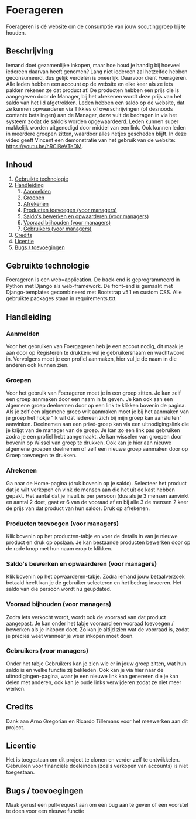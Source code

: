 # Foerageren
Foerageren is dé website om de consumptie van jouw scoutinggroep bij te houden.

## Beschrijving
Iemand doet gezamenlijke inkopen, maar hoe houd je handig bij hoeveel iedereen daarvan heeft genomen? Lang niet iedereen zal hetzelfde hebben geconsumeerd, dus gelijk verdelen is oneerlijk. Daarvoor dient Foerageren. Alle leden hebben een account op de website en elke keer als ze iets pakken rekenen ze dat product af. De producten hebben een prijs die is aangegeven door de Manager, bij het afrekenen wordt deze prijs van het saldo van het lid afgetrokken. Leden hebben een saldo op de website, dat ze kunnen opwaarderen via Tikkies of overschrijvingen (of desnoods contante betalingen) aan de Manager, deze vult de bedragen in via het systeem zodat de saldo’s worden opgewaardeerd. 
Leden kunnen super makkelijk worden uitgenodigd door middel van een link. Ook kunnen leden in meerdere groepen zitten, waardoor alles netjes gescheden blijft. In deze video geeft Vincent een demonstratie van het gebruik van de website: https://youtu.be/hRCiBeVTeDM. 

## Inhoud
1. [Gebruikte technologie](#gebruikte-technologie)
2. [Handleiding](#handleiding)
    1. [Aanmelden](#aanmelden)
    2. [Groepen](#groepen)
    3. [Afrekenen](#afrekenen)
    4. [Producten toevoegen (voor managers)](#producten-toevoegen-(voor-managers))
    5. [Saldo's bewerken en opwaarderen (voor managers)](#saldo's-bewerken-en-opwaarderen-(voor-managers))
    6. [Vooraad bijhouden (voor managers)](#voorraad-bijhouden-(voor-managers))
    7. [Gebruikers (voor managers)](#gebruikers-(voor-managers))
3. [Credits](#credits)
4. [Licentie](#licentie)
5. [Bugs / toevoegingen](#bugs-/-toevoegingen)

## Gebruikte technologie
Foerageren is een web=application. De back-end is geprogrammeerd in Python met Django als web-framework. De front-end is gemaakt met Django-templates gecombineerd met Bootstrap v5.1 en custom CSS. Alle gebruikte packages staan in requirements.txt.

## Handleiding
### Aanmelden
Voor het gebruiken van Foergageren heb je een accout nodig, dit maak je aan door op Registeren te drukken: vul je gebruikersnaam en wachtwoord in. Vervolgens moet je een profiel aanmaken, hier vul je de naam in die anderen ook kunnen zien.

### Groepen
Voor het gebruik van Foerageren moet je in een groep zitten. Je kan zelf een groep aanmaken door een naam in te geven. Je kan ook aan een algemene groep deelnemen door op een link te klikken bovenin de pagina. Als je zelf een algemene groep wilt aanmaken moet je bij het aanmaken van je groep het hokje "Ik wil dat iedereen zich bij mijn groep kan aansluiten" aanvinken. Deelnemen aan een privé-groep kan via een uitnodigingslink die je krijgt van de manager van de groep. Je kan zo een link pas gebruiken zodra je een profiel hebt aangemaakt.
Je kan wisselen van groepen door bovenin op Wissel van groep te drukken. Ook kan je hier aan nieuwe algemene groepen deelnemen of zelf een nieuwe groep aanmaken door op Groep toevoegen te drukken.

### Afrekenen
Ga naar de Home-pagina (druk bovenin op je saldo). Selecteer het product dat je wilt verkopen en vink de mensen aan die het uit de kast hebben gepakt. Het aantal dat je invult is per persoon (dus als je 3 mensen aanvinkt en aantal 2 doet, gaat er 6 van de vooraad af en bij alle 3 de mensen 2 keer de prijs van dat product van hun saldo). Druk op afrekenen. 

### Producten toevoegen (voor managers)
Klik bovenin op het producten-tabje en voer de details in van je nieuwe product en druk op opslaan. Je kan bestaande producten bewerken door op de rode knop met hun naam erop te klikken. 

### Saldo's bewerken en opwaarderen (voor managers)
Klik bovenin op het opwaarderen-tabje. Zodra iemand jouw betaalverzoek betaald heeft kan je de gebruiker selecteren en het bedrag invoeren. Het saldo van die persoon wordt nu geupdated.

### Vooraad bijhouden (voor managers)
Zodra iets verkocht wordt, wordt ook de voorraad van dat product aangepast. Je kan onder het tabje vooraard een vooraad toevoegen / bewerken als je inkopen doet. Zo kan je altijd zien wat de voorraad is, zodat je precies weet wanneer je weer inkopen moet doen. 

### Gebruikers (voor managers)
Onder het tabje Gebruikers kan je zien wie er in jouw groep zitten, wat hun saldo is en welke functie zij bekleden. Ook kan je via hier naar de uitnodigingen-pagina, waar je een nieuwe link kan genereren die je kan delen met anderen, ook kan je oude links verwijderen zodat ze niet meer werken.

## Credits
Dank aan Arno Gregorian en Ricardo Tillemans voor het meewerken aan dit project.

## Licentie
Het is toegestaan om dit project te clonen en verder zelf te ontwikkelen. Gebruiken voor financiële doeleinden (zoals verkopen van accounts) is niet toegestaan.

## Bugs / toevoegingen
Maak gerust een pull-request aan om een bug aan te geven of een voorstel te doen voor een nieuwe functie